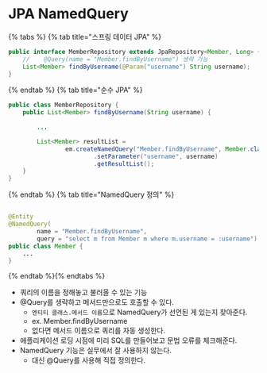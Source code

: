 # JPA NamedQuery

{% tabs %} {% tab title="스프링 데이터 JPA" %}

```java
public interface MemberRepository extends JpaRepository<Member, Long> {
    //    @Query(name = "Member.findByUsername") 생략 가능
    List<Member> findByUsername(@Param("username") String username);
}
```

{% endtab %} {% tab title="순수 JPA" %}

```java
public class MemberRepository {
    public List<Member> findByUsername(String username) {
        
        ...

        List<Member> resultList =
                em.createNamedQuery("Member.findByUsername", Member.class)
                        .setParameter("username", username)
                        .getResultList();
    }
} 
```

{% endtab %} {% tab title="NamedQuery 정의" %}

```java

@Entity
@NamedQuery(
        name = "Member.findByUsername",
        query = "select m from Member m where m.username = :username")
public class Member {
    ...
}
```

{% endtab %}{% endtabs %}

- 쿼리의 이름을 정해놓고 불러올 수 있는 기능
- @Query를 생략하고 메서드만으로도 호출할 수 있다.
    - `엔티티 클래스.메서드 이름`으로 NamedQuery가 선언된 게 있는지 찾아준다.
    - ex. Member.findByUsername
    - 없다면 메서드 이름으로 쿼리를 자동 생성한다.
- 애플리케이션 로딩 시점에 미리 SQL를 만들어보고 문법 오류를 체크해준다.
- NamedQuery 기능은 실무에서 잘 사용하지 않는다.
    - 대신 @Query를 사용해 직접 정의한다.
